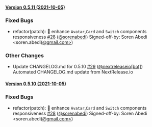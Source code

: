 #### [Version 0.5.11 (2021-10-05)](https://sorenabedi/artist-svelte/releases/tag/0.5.11)

### Fixed Bugs

- refactor(patch): :lipstick: enhance `Avatar`,`Card` and `Switch` components responsiveness [#28](https://sorenabedi/artist-svelte/issues/#28) ([@sorenabedi](https://github.com/@sorenabedi))
  Signed-off-by: Soren Abedi <soren.abedi([@gmail.com>](https://github.com/@gmail.com>))

### Other Changes

- Update CHANGELOG.md for 0.5.10 [#29](https://sorenabedi/artist-svelte/issues/#29) ([@nextreleaseio[bot]](https://github.com/@nextreleaseio[bot]))
  Automated CHANGELOG.md update from NextRelease.io

#### [Version 0.5.10 (2021-10-05)](https://sorenabedi/artist-svelte/releases/tag/0.5.10)

### Fixed Bugs

- refactor(patch): :lipstick: enhance `Avatar`,`Card` and `Switch` components responsiveness [#28](https://sorenabedi/artist-svelte/issues/#28) ([@sorenabedi](https://github.com/@sorenabedi))
  Signed-off-by: Soren Abedi <soren.abedi([@gmail.com>](https://github.com/@gmail.com>))
